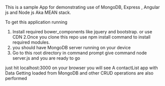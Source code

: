 This is a sample App for demonstrating use of MongoDB, Express , Angular js and Node js Aka MEAN stack.

To get this application running
1. Install required bower_components like jquery and bootstrap. or use CDN
2.Once you clone this repo use npm install command to install required modules.
3. you should have MongoDB  server running on your device
4. Go to this root directory in command prompt give command node server.js
 	and you are ready to go

just hit localhost:3000 on your browser
you will see A contactList app with Data Getting loaded from MongoDB and other CRUD operations are also performed